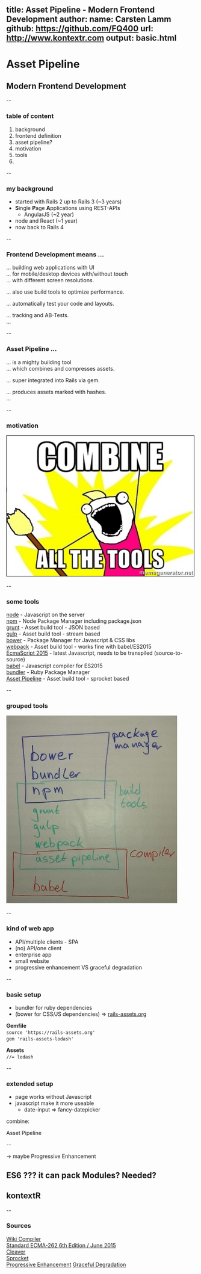 title: Asset Pipeline - Modern Frontend Development
author:
  name: Carsten Lamm
  github: https://github.com/FQ400
  url: http://www.kontextr.com
output: basic.html
--

# Asset Pipeline
## Modern Frontend Development

--

### table of content

1. background  
1. frontend definition
1. asset pipeline?
1. motivation  
1. tools
1.

--

### my background

- started with Rails 2 up to Rails 3 (~3 years)
- **S**ingle **P**age **A**pplications using REST-APIs
  - AngularJS (~2 year)
- node and React (~1 year)
- now back to Rails 4

--

### Frontend Development means ...

... building web applications with UI  
... for mobile/desktop devices with/without touch  
... with different screen resolutions.

... also use build tools to optimize performance.  

... automatically test your code and layouts.  

... tracking and AB-Tests.  
...

--

### Asset Pipeline ...

... is a mighty building tool  
... which combines and compresses assets.  

... super integrated into Rails via gem.  

... produces assets marked with hashes.  
...

--

### motivation

![](./combine_all_the_tools.jpg)

--

### some tools

[node](https://nodejs.org/en/) - Javascript on the server  
[npm](https://www.npmjs.com/) - Node Package Manager including package.json  
[grunt](http://gruntjs.com/) - Asset build tool - JSON based  
[gulp](https://github.com/gulpjs/gulp/blob/master/docs/getting-started.md) - Asset build tool - stream based  
[bower](http://bower.io/) - Package Manager for Javascript & CSS libs  
[webpack](https://webpack.github.io/) - Asset build tool - works fine with babel/ES2015  
[EcmaScript 2015](https://github.com/lukehoban/es6features) - latest Javascript, needs to be transpiled (source-to-source)  
[babel](https://babeljs.io/) - Javascript compiler for ES2015  
[bundler](http://bundler.io/) - Ruby Package Manager  
[Asset Pipeline](http://guides.rubyonrails.org/asset_pipeline.html) - Asset build tool - sprocket based  

--

### grouped tools

![](./grouped_tools.jpg)

--

### kind of web app

- API/multiple clients - SPA
- (no) API/one client
- enterprise app
- small website
- progressive enhancement VS graceful degradation

--

### basic setup

- bundler for ruby dependencies
- (bower for CSS/JS dependencies) => [rails-assets.org](rails-assets.org)

**Gemfile**  
`source 'https://rails-assets.org'`  
`gem 'rails-assets-lodash'`  

**Assets**  
`//= lodash`  

--

### extended setup




- page works without Javascript
- javascript make it more useable
  - date-input => fancy-datepicker




combine:

Asset Pipeline

--

 -> maybe Progressive Enhancement





ES6 ??? it can pack
Modules? Needed?
--

## kontextR



--
### Sources

[Wiki Compiler](https://en.wikipedia.org/wiki/Source-to-source_compiler)  
[Standard ECMA-262 6th Edition / June 2015](http://www.ecma-international.org/ecma-262/6.0/)  
[Cleaver](https://www.npmjs.com/package/cleaver)  
[Sprocket](https://github.com/rails/sprockets)  
[Progressive Enhancement](https://en.wikipedia.org/wiki/Progressive_enhancement)
[Graceful Degradation](https://en.wikipedia.org/wiki/Fault_tolerance)
